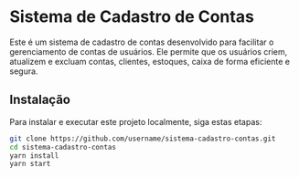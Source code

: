 # Sistema de Cadastro de Contas

Este é um sistema de cadastro de contas desenvolvido para facilitar o gerenciamento de contas de usuários. Ele permite
que os usuários criem, atualizem e excluam contas, clientes, estoques, caixa de forma eficiente e segura.

## Instalação

Para instalar e executar este projeto localmente, siga estas etapas:

```bash
git clone https://github.com/username/sistema-cadastro-contas.git
cd sistema-cadastro-contas
yarn install
yarn start
```
